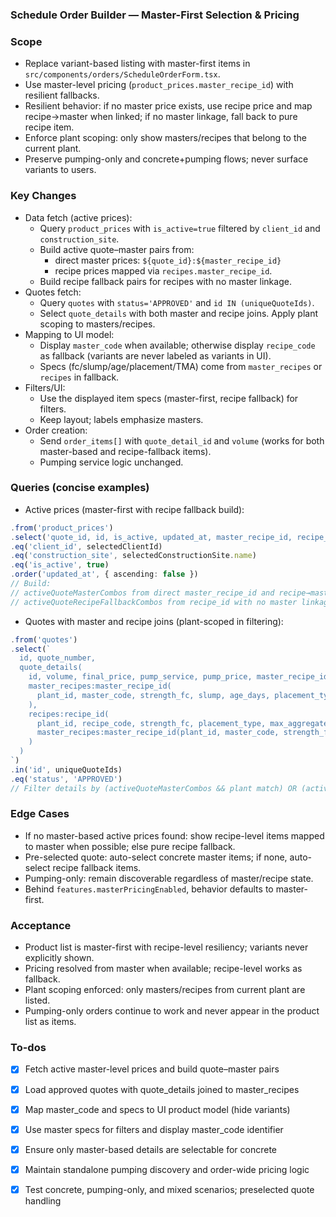 <!-- 09704d37-e269-4065-b4c0-ca9fb969ba58 417cbe78-f832-408e-83df-1cdd022f05df -->
### Schedule Order Builder — Master-First Selection & Pricing

### Scope

- Replace variant-based listing with master-first items in `src/components/orders/ScheduleOrderForm.tsx`.
- Use master-level pricing (`product_prices.master_recipe_id`) with resilient fallbacks.
- Resilient behavior: if no master price exists, use recipe price and map recipe→master when linked; if no master linkage, fall back to pure recipe item.
- Enforce plant scoping: only show masters/recipes that belong to the current plant.
- Preserve pumping-only and concrete+pumping flows; never surface variants to users.

### Key Changes

- Data fetch (active prices):
  - Query `product_prices` with `is_active=true` filtered by `client_id` and `construction_site`.
  - Build active quote–master pairs from:
    - direct master prices: `${quote_id}:${master_recipe_id}`
    - recipe prices mapped via `recipes.master_recipe_id`.
  - Build recipe fallback pairs for recipes with no master linkage.
- Quotes fetch:
  - Query `quotes` with `status='APPROVED'` and `id IN (uniqueQuoteIds)`.
  - Select `quote_details` with both master and recipe joins. Apply plant scoping to masters/recipes.
- Mapping to UI model:
  - Display `master_code` when available; otherwise display `recipe_code` as fallback (variants are never labeled as variants in UI).
  - Specs (fc/slump/age/placement/TMA) come from `master_recipes` or `recipes` in fallback.
- Filters/UI:
  - Use the displayed item specs (master-first, recipe fallback) for filters.
  - Keep layout; labels emphasize masters.
- Order creation:
  - Send `order_items[]` with `quote_detail_id` and `volume` (works for both master-based and recipe-fallback items).
  - Pumping service logic unchanged.

### Queries (concise examples)

- Active prices (master-first with recipe fallback build):
```ts
.from('product_prices')
.select('quote_id, id, is_active, updated_at, master_recipe_id, recipe_id')
.eq('client_id', selectedClientId)
.eq('construction_site', selectedConstructionSite.name)
.eq('is_active', true)
.order('updated_at', { ascending: false })
// Build:
// activeQuoteMasterCombos from direct master_recipe_id and recipe→master mapping
// activeQuoteRecipeFallbackCombos from recipe_id with no master linkage
```

- Quotes with master and recipe joins (plant-scoped in filtering):
```ts
.from('quotes')
.select(`
  id, quote_number,
  quote_details(
    id, volume, final_price, pump_service, pump_price, master_recipe_id, recipe_id, product_id,
    master_recipes:master_recipe_id(
      plant_id, master_code, strength_fc, slump, age_days, placement_type, max_aggregate_size
    ),
    recipes:recipe_id(
      plant_id, recipe_code, strength_fc, placement_type, max_aggregate_size, age_days, slump, master_recipe_id,
      master_recipes:master_recipe_id(plant_id, master_code, strength_fc, slump, age_days, placement_type, max_aggregate_size)
    )
  )
`)
.in('id', uniqueQuoteIds)
.eq('status', 'APPROVED')
// Filter details by (activeQuoteMasterCombos && plant match) OR (activeQuoteRecipeFallbackCombos && plant match)
```

### Edge Cases

- If no master-based active prices found: show recipe-level items mapped to master when possible; else pure recipe fallback.
- Pre-selected quote: auto-select concrete master items; if none, auto-select recipe fallback items.
- Pumping-only: remain discoverable regardless of master/recipe state.
- Behind `features.masterPricingEnabled`, behavior defaults to master-first.

### Acceptance

- Product list is master-first with recipe-level resiliency; variants never explicitly shown.
- Pricing resolved from master when available; recipe-level works as fallback.
- Plant scoping enforced: only masters/recipes from current plant are listed.
- Pumping-only orders continue to work and never appear in the product list as items.

### To-dos

- [x] Fetch active master-level prices and build quote–master pairs
- [x] Load approved quotes with quote_details joined to master_recipes
- [x] Map master_code and specs to UI product model (hide variants)
- [x] Use master specs for filters and display master_code identifier
- [x] Ensure only master-based details are selectable for concrete
- [x] Maintain standalone pumping discovery and order-wide pricing logic
- [x] Test concrete, pumping-only, and mixed scenarios; preselected quote handling


